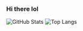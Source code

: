 ### Hi there lol
![GitHub Stats](https://github-readme-stats.vercel.app/api?username=jaigitrep159&theme=dark&show_icons=true)
![Top Langs](https://github-readme-stats.vercel.app/api/top-langs/?username=jaigitrep159&theme=dark)
